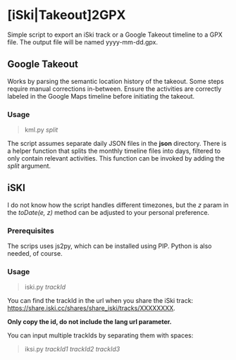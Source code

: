 # [iSki|Takeout]2GPX
Simple script to export an iSki track or a Google Takeout timeline to a GPX file. The output file will be named yyyy-mm-dd.gpx. 

## Google Takeout
Works by parsing the semantic location history of the takeout. Some steps require manual corrections in-between. Ensure the activities are correctly labeled in the Google Maps timeline before initiating the takeout.

### Usage
> kml.py _split_

The script assumes separate daily JSON files in the **json** directory. There is a helper function that splits the monthly timeline files into days, filtered to only contain relevant activities. This function can be invoked by adding the _split_ argument.

## iSKI
I do not know how the script handles different timezones, but the *z* param in the *toDate(e, z)* method can be adjusted to your personal preference.

### Prerequisites
The scrips uses js2py, which can be installed using PIP. Python is also needed, of course.

### Usage
> iski.py *trackId*

You can find the trackId in the url when you share the iSki track: https://share.iski.cc/shares/share_iski/tracks/XXXXXXXX. 

**Only copy the id, do not include the lang url parameter.**

You can input multiple trackIds by separating them with spaces:
>iksi.py *trackId1* *trackId2* *trackId3* 
